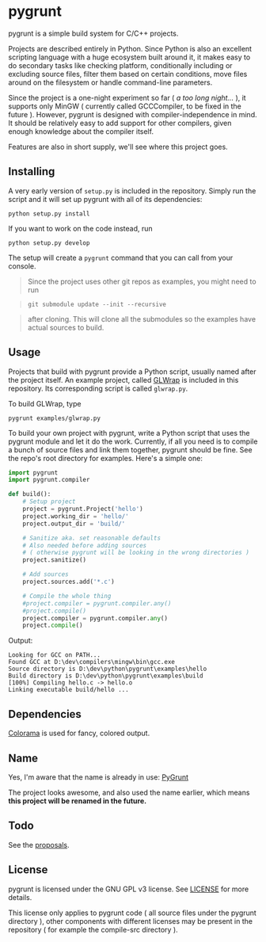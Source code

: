 # pygrunt #

pygrunt is a simple build system for C/C++ projects.

Projects are described entirely in Python. Since Python is also an excellent scripting language
with a huge ecosystem built around it, it makes easy to do secondary tasks like checking platform,
conditionally including or excluding source files, filter them based on certain conditions,
move files around on the filesystem or handle command-line parameters.

Since the project is a one-night experiment so far ( *a too long night...* ), it supports only
MinGW ( currently called GCCCompiler, to be fixed in the future ). However, pygrunt is designed
with compiler-independence in mind. It should be relatively easy to add support for other
compilers, given enough knowledge about the compiler itself.

Features are also in short supply, we'll see where this project goes.

## Installing ##

A very early version of ``setup.py`` is included in the repository. Simply run the script and
it will set up pygrunt with all of its dependencies:

``python setup.py install``

If you want to work on the code instead, run

``python setup.py develop``

The setup will create a ``pygrunt`` command that you can call from your console.

> Since the project uses other git repos as examples, you might need to run

> ``git submodule update --init --recursive``

> after cloning.
> This will clone all the submodules so the examples have actual sources to build.

## Usage ##

Projects that build with pygrunt provide a Python script, usually named after the project itself.
An example project, called [GLWrap](https://github.com/elementbound/glwrap) is included in this
repository. Its corresponding script is called ``glwrap.py``.

To build GLWrap, type

``pygrunt examples/glwrap.py``

To build your own project with pygrunt, write a Python script that uses the pygrunt module and
let it do the work. Currently, if all you need is to compile a bunch of source files and link
them together, pygrunt should be fine. See the repo's root directory for examples.
Here's a simple one:

```python
import pygrunt
import pygrunt.compiler

def build():
    # Setup project
    project = pygrunt.Project('hello')
    project.working_dir = 'hello/'
    project.output_dir = 'build/'

    # Sanitize aka. set reasonable defaults
    # Also needed before adding sources
    # ( otherwise pygrunt will be looking in the wrong directories )
    project.sanitize()

    # Add sources
    project.sources.add('*.c')

    # Compile the whole thing
    #project.compiler = pygrunt.compiler.any()
    #project.compile()
    project.compiler = pygrunt.compiler.any()
    project.compile()

```

Output:
```
Looking for GCC on PATH...
Found GCC at D:\dev\compilers\mingw\bin\gcc.exe
Source directory is D:\dev\python\pygrunt\examples\hello
Build directory is D:\dev\python\pygrunt\examples\build
[100%] Compiling hello.c -> hello.o
Linking executable build/hello ...
```

## Dependencies ##

[Colorama](https://pypi.python.org/pypi/colorama) is used for fancy, colored output.

## Name ##

Yes, I'm aware that the name is already in use: [PyGrunt](https://github.com/Mayo-QIN/pygrunt)

The project looks awesome, and also used the name earlier, which means **this project will be renamed
in the future.**

## Todo ##

See the [proposals](proposed.md).

## License ##

pygrunt is licensed under the GNU GPL v3 license. See [LICENSE](LICENSE) for more details.

This license only applies to pygrunt code ( all source files under the pygrunt directory ),
other components with different licenses may be present in the repository ( for example the
compile-src directory ).
